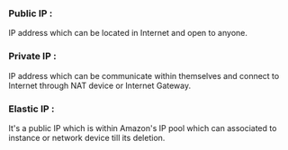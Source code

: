 ### Public IP : 
  IP address which can be located in Internet and open to anyone.
  
### Private IP :
  IP address which can be communicate within themselves and connect to Internet through NAT device or Internet Gateway.
  
### Elastic IP :
  It's a public IP which is within Amazon's IP pool which can associated to instance or network device till its deletion.
  

